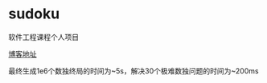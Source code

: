 # sudoku
软件工程课程个人项目

[博客地址](https://www.jianshu.com/p/23edca76a912)

最终生成1e6个数独终局的时间为\~5s，解决30个极难数独问题的时间为\~200ms
